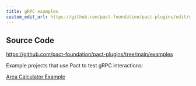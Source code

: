 ```yaml
---
title: gRPC examples
custom_edit_url: https://github.com/pact-foundation/pact-plugins/edit/main/examples/gRPC/README.md
---
```

<!-- This file has been synced from the pact-foundation/pact-plugins repository. Please do not edit it directly. The URL of the source file can be found in the custom_edit_url value above -->

## Source Code

https://github.com/pact-foundation/pact-plugins/tree/main/examples


Example projects that use Pact to test gRPC interactions:

[Area Calculator Example](https://github.com/pact-foundation/pact-plugins/blob/main/area_calculator)
